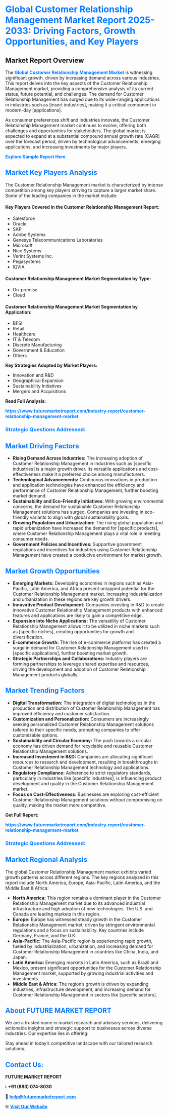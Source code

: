 <h1 style="color: #007BFF;">Global Customer Relationship Management Market Report 2025-2033: Driving Factors, Growth Opportunities, and Key Players</h1>

<section id="overview">
<h2>Market Report Overview</h2>
<p>The <a href="https://www.futuremarketreport.com/industry-report/customer-relationship-management-market" style="color: #007BFF; text-decoration: none;"><strong>Global Customer Relationship Management Market</strong></a> is witnessing significant growth, driven by increasing demand across various industries. This report delves into the key aspects of the Customer Relationship Management market, providing a comprehensive analysis of its current status, future potential, and challenges. The demand for Customer Relationship Management has surged due to its wide-ranging applications in industries such as [insert industries], making it a critical component in modern-day [applications].</p>
<p>As consumer preferences shift and industries innovate, the Customer Relationship Management market continues to evolve, offering both challenges and opportunities for stakeholders. The global market is expected to expand at a substantial compound annual growth rate (CAGR) over the forecast period, driven by technological advancements, emerging applications, and increasing investments by major players.</p>
</section>

<section id="overview">
<p><a href="https://www.futuremarketreport.com/request-sample/reportId=46500" style="color: #007BFF; text-decoration: none;"><strong>Explore Sample Report Here</strong></a></p>
</section>

<section id="key-players">
<h2 style="color: #007BFF;">Market Key Players Analysis</h2>
<p>The Customer Relationship Management market is characterized by intense competition among key players striving to capture a larger market share. Some of the leading companies in the market include:</p>
<h4>Key Players Covered in the Customer Relationship Management Report:</h4>
<ul><li>Salesforce</li><li>Oracle</li><li>SAP</li><li>Adobe Systems</li><li>Genesys Telecommunications Laboratories</li><li>Microsoft</li><li>Nice Systems</li><li>Verint Systems Inc.</li><li>Pegasystems</li><li>IQVIA</li></ul>
<h4>Customer Relationship Management Market Segmentation by Type:</h4>
<ul><li>On-premise</li><li>Cloud</li></ul>

<h4>Customer Relationship Management Market Segmentation by Application:</h4>
<ul><li>BFSI</li><li>Retail</li><li>Healthcare</li><li>IT &amp; Telecom</li><li>Discrete Manufacturing</li><li>Government &amp; Education</li><li>Others</li></ul>
<p><strong>Key Strategies Adopted by Market Players:</strong></p>
<ul>
<li>Innovation and R&D</li>
<li>Geographical Expansion</li>
<li>Sustainability Initiatives</li>
<li>Mergers and Acquisitions</li>
</ul>
</section>

<section>
<p><strong>Read Full Analysis: </strong></p><a href="https://www.futuremarketreport.com/industry-report/customer-relationship-management-market" style="color: #007BFF; text-decoration: none;"><strong>https://www.futuremarketreport.com/industry-report/customer-relationship-management-market</strong></a>
<h3 style="color: #007BFF;">Strategic Questions Addressed:</h3>
</section>

<section id="driving-factors">
<h2 style="color: #007BFF;">Market Driving Factors</h2>
<ul>
<li><strong>Rising Demand Across Industries:</strong> The increasing adoption of Customer Relationship Management in industries such as [specific industries] is a major growth driver. Its versatile applications and cost-effectiveness make it a preferred choice among manufacturers.</li>
<li><strong>Technological Advancements:</strong> Continuous innovations in production and application technologies have enhanced the efficiency and performance of Customer Relationship Management, further boosting market demand.</li>
<li><strong>Sustainability and Eco-Friendly Initiatives:</strong> With growing environmental concerns, the demand for sustainable Customer Relationship Management solutions has surged. Companies are investing in eco-friendly variants to align with global sustainability goals.</li>
<li><strong>Growing Population and Urbanization:</strong> The rising global population and rapid urbanization have increased the demand for [specific products], where Customer Relationship Management plays a vital role in meeting consumer needs.</li>
<li><strong>Government Policies and Incentives:</strong> Supportive government regulations and incentives for industries using Customer Relationship Management have created a conducive environment for market growth.</li>
</ul>
</section>

<section id="growth-opportunities">
<h2 style="color: #007BFF;">Market Growth Opportunities</h2>
<ul>
<li><strong>Emerging Markets:</strong> Developing economies in regions such as Asia-Pacific, Latin America, and Africa present untapped potential for the Customer Relationship Management market. Increasing industrialization and urbanization in these regions are key growth drivers.</li>
<li><strong>Innovative Product Development:</strong> Companies investing in R&D to create innovative Customer Relationship Management products with enhanced features and applications are likely to gain a competitive edge.</li>
<li><strong>Expansion into Niche Applications:</strong> The versatility of Customer Relationship Management allows it to be utilized in niche markets such as [specific niches], creating opportunities for growth and diversification.</li>
<li><strong>E-commerce Growth:</strong> The rise of e-commerce platforms has created a surge in demand for Customer Relationship Management used in [specific applications], further boosting market growth.</li>
<li><strong>Strategic Partnerships and Collaborations:</strong> Industry players are forming partnerships to leverage shared expertise and resources, driving the development and adoption of Customer Relationship Management products globally.</li>
</ul>
</section>

<section id="trending-factors">
<h2 style="color: #007BFF;">Market Trending Factors</h2>
<ul>
<li><strong>Digital Transformation:</strong> The integration of digital technologies in the production and distribution of Customer Relationship Management has improved efficiency and customer satisfaction.</li>
<li><strong>Customization and Personalization:</strong> Consumers are increasingly seeking personalized Customer Relationship Management solutions tailored to their specific needs, prompting companies to offer customizable options.</li>
<li><strong>Sustainability and Circular Economy:</strong> The push towards a circular economy has driven demand for recyclable and reusable Customer Relationship Management solutions.</li>
<li><strong>Increased Investment in R&D:</strong> Companies are allocating significant resources to research and development, resulting in breakthroughs in Customer Relationship Management technology and applications.</li>
<li><strong>Regulatory Compliance:</strong> Adherence to strict regulatory standards, particularly in industries like [specific industries], is influencing product development and quality in the Customer Relationship Management market.</li>
<li><strong>Focus on Cost-Effectiveness:</strong> Businesses are exploring cost-efficient Customer Relationship Management solutions without compromising on quality, making the market more competitive.</li>
</ul>
</section>

<section>
<p><strong>Get Full Report: </strong></p><a href="https://www.futuremarketreport.com/industry-report/customer-relationship-management-market" style="color: #007BFF; text-decoration: none;"><strong>https://www.futuremarketreport.com/industry-report/customer-relationship-management-market</strong></a>
<h3 style="color: #007BFF;">Strategic Questions Addressed:</h3>
</section>


<section id="regional-analysis">
<h2 style="color: #007BFF;">Market Regional Analysis</h2>
<p>The global Customer Relationship Management market exhibits varied growth patterns across different regions. The key regions analyzed in this report include North America, Europe, Asia-Pacific, Latin America, and the Middle East & Africa:</p>
<ul>
<li><strong>North America:</strong> This region remains a dominant player in the Customer Relationship Management market due to its advanced industrial infrastructure and high adoption of new technologies. The U.S. and Canada are leading markets in this region.</li>
<li><strong>Europe:</strong> Europe has witnessed steady growth in the Customer Relationship Management market, driven by stringent environmental regulations and a focus on sustainability. Key countries include Germany, France, and the U.K.</li>
<li><strong>Asia-Pacific:</strong> The Asia-Pacific region is experiencing rapid growth, fueled by industrialization, urbanization, and increasing demand for Customer Relationship Management in countries like China, India, and Japan.</li>
<li><strong>Latin America:</strong> Emerging markets in Latin America, such as Brazil and Mexico, present significant opportunities for the Customer Relationship Management market, supported by growing industrial activities and investments.</li>
<li><strong>Middle East & Africa:</strong> The region’s growth is driven by expanding industries, infrastructure development, and increasing demand for Customer Relationship Management in sectors like [specific sectors].</li>
</ul>
</section>

<footer>
<h2 style="color: #007BFF;">About FUTURE MARKET REPORT</h2>
<p>We are a trusted name in market research and advisory services, delivering actionable insights and strategic support to businesses across diverse industries. Our expertise lies in offering:</p>

<p>Stay ahead in today’s competitive landscape with our tailored research solutions.</p>

<h2 style="color: #007BFF;">Contact Us:</h2>
<p><strong>FUTURE MARKET REPORT</strong></p>
<p>📞 <strong>+91 (883) 074-8030</strong></p>
<p>📧 <strong><a href="mailto:help@futuremarketreport.com" style="color: #007BFF;">help@futuremarketreport.com</a></strong></p>
<p>🌐 <strong><a href="https://www.futuremarketreport.com/" style="color: #007BFF;">Visit Our Website</a></strong></p>
</footer>